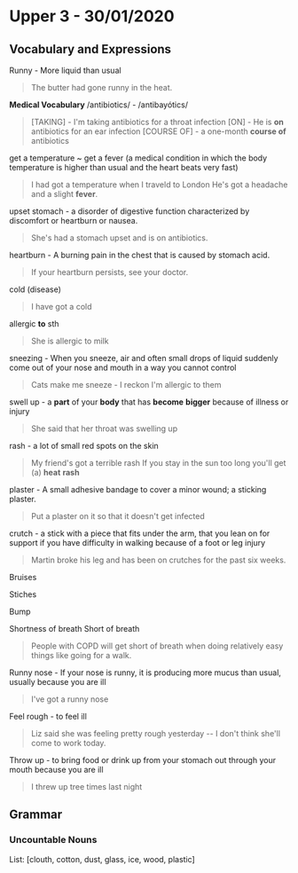 
# Upper 3 - 30/01/2020

## Vocabulary and Expressions 
Runny - More liquid than usual
> The butter had gone runny in the heat.

**Medical Vocabulary**
 /antibiotics/ - /antibayótics/ 
> [TAKING] - I'm taking antibiotics for a throat infection
> [ON] - He is **on** antibiotics for an ear infection
> [COURSE OF] - a one-month **course of** antibiotics

get a temperature ~ get a fever (a medical condition in which the body temperature is higher than usual and the heart beats very fast)
> I had got a temperature when I traveld to London
> He's got a headache and a slight **fever**.

upset stomach - a disorder of digestive function characterized by discomfort or heartburn or nausea. 
> She's had a stomach upset and is on antibiotics.

heartburn - A burning pain in the chest that is caused by stomach acid.
> If your heartburn persists, see your doctor.

cold (disease)
> I have got a cold

allergic **to** sth
> She is allergic to milk

sneezing - When you sneeze, air and often small drops of liquid suddenly come out of your nose and mouth in a way you cannot control
> Cats make me sneeze - I reckon I'm allergic to them

swell up - a **part** of your **body** that has **become** **bigger** because of illness or injury
> She said that her throat was swelling up

rash - a lot of small red spots on the skin
> My friend's got a terrible rash
> If you stay in the sun too long you'll get (a) **heat** **rash**

plaster - A small adhesive bandage to cover a minor wound; a sticking plaster.
> Put a plaster on it so that it doesn't get infected

crutch - a stick with a piece that fits under the arm, that you lean on for support if you have difficulty in walking because of a foot or leg injury
> Martin broke his leg and has been on crutches for the past six weeks.

Bruises

Stiches

Bump

Shortness of breath
Short of breath
> People with COPD will get short of breath when doing relatively easy things like going for a walk.

Runny nose - If your nose is runny, it is producing more mucus than usual, usually because you are ill
> I've got a runny nose

Feel rough - to feel ill
> Liz said she was feeling pretty rough yesterday -- I don't think she'll come to work today.

Throw up - to bring food or drink up from your stomach out through your mouth because you are ill
> I threw up tree times last night

## Grammar

### Uncountable Nouns
List: [clouth, cotton, dust, glass, ice, wood, plastic]

